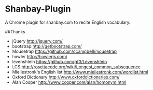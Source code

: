 Shanbay-Plugin
==============

A Chrome plugin for shanbay.com to recite English vocabulary.


##Thanks
- jQuery http://jquery.com/
- bootstrap http://getbootstrap.com/
- Mousetrap https://github.com/ccampbell/mousetrap
- howler http://howlerjs.com/
- levenshtein https://github.com/gf3/Levenshtein
- LCS http://rosettacode.org/wiki/Longest_common_subsequence
- Mieliestronk's English list http://www.mieliestronk.com/wordlist.html
- Oxford Dictionary http://www.oxforddictionaries.com/
- Alan Cooper http://www.cooper.com/alan/homonym.html
